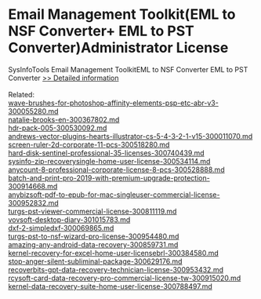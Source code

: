 # Email Management Toolkit(EML to NSF Converter+ EML to PST Converter)Administrator License
SysInfoTools Email Management ToolkitEML to NSF Converter EML to PST Converter
[>> Detailed information](https://secure.shareit.com/shareit/product.html?productid=300726214&affiliateid=200057808)<br/><br/>Related:
<br />[wave-brushes-for-photoshop-affinity-elements-psp-etc-abr-v3-300055280.md](https://github.com/downloadplanet/downloadplanet/blob/main/wave-brushes-for-photoshop-affinity-elements-psp-etc-abr-v3-300055280.md)<br />[natalie-brooks-en-300367802.md](https://github.com/downloadplanet/downloadplanet/blob/main/natalie-brooks-en-300367802.md)<br />[hdr-pack-005-300530092.md](https://github.com/downloadplanet/downloadplanet/blob/main/hdr-pack-005-300530092.md)<br />[andrews-vector-plugins-hearts-illustrator-cs-5-4-3-2-1-v15-300011070.md](https://github.com/downloadplanet/downloadplanet/blob/main/andrews-vector-plugins-hearts-illustrator-cs-5-4-3-2-1-v15-300011070.md)<br />[screen-ruler-2d-corporate-11-pcs-300518280.md](https://github.com/downloadplanet/downloadplanet/blob/main/screen-ruler-2d-corporate-11-pcs-300518280.md)<br />[hard-disk-sentinel-professional-35-licenses-300740439.md](https://github.com/downloadplanet/downloadplanet/blob/main/hard-disk-sentinel-professional-35-licenses-300740439.md)<br />[sysinfo-zip-recoverysingle-home-user-license-300534114.md](https://github.com/downloadplanet/downloadplanet/blob/main/sysinfo-zip-recoverysingle-home-user-license-300534114.md)<br />[anycount-8-professional-corporate-license-8-pcs-300528888.md](https://github.com/downloadplanet/downloadplanet/blob/main/anycount-8-professional-corporate-license-8-pcs-300528888.md)<br />[batch-and-print-pro-2019-with-premium-upgrade-protection-300914668.md](https://github.com/downloadplanet/downloadplanet/blob/main/batch-and-print-pro-2019-with-premium-upgrade-protection-300914668.md)<br />[anybizsoft-pdf-to-epub-for-mac-singleuser-commercial-license-300952832.md](https://github.com/downloadplanet/downloadplanet/blob/main/anybizsoft-pdf-to-epub-for-mac-singleuser-commercial-license-300952832.md)<br />[turgs-pst-viewer-commercial-license-300811119.md](https://github.com/downloadplanet/downloadplanet/blob/main/turgs-pst-viewer-commercial-license-300811119.md)<br />[vovsoft-desktop-diary-301015783.md](https://github.com/downloadplanet/downloadplanet/blob/main/vovsoft-desktop-diary-301015783.md)<br />[dxf-2-simpledxf-300069865.md](https://github.com/downloadplanet/downloadplanet/blob/main/dxf-2-simpledxf-300069865.md)<br />[turgs-pst-to-nsf-wizard-pro-license-300954480.md](https://github.com/downloadplanet/downloadplanet/blob/main/turgs-pst-to-nsf-wizard-pro-license-300954480.md)<br />[amazing-any-android-data-recovery-300859731.md](https://github.com/downloadplanet/downloadplanet/blob/main/amazing-any-android-data-recovery-300859731.md)<br />[kernel-recovery-for-excel-home-user-licensebrl-300384580.md](https://github.com/downloadplanet/downloadplanet/blob/main/kernel-recovery-for-excel-home-user-licensebrl-300384580.md)<br />[stop-anger-silent-subliminal-package-300629176.md](https://github.com/downloadplanet/downloadplanet/blob/main/stop-anger-silent-subliminal-package-300629176.md)<br />[recoverbits-gpt-data-recovery-technician-license-300953432.md](https://github.com/downloadplanet/downloadplanet/blob/main/recoverbits-gpt-data-recovery-technician-license-300953432.md)<br />[rcysoft-card-data-recovery-pro-commercial-license-tw-300915020.md](https://github.com/downloadplanet/downloadplanet/blob/main/rcysoft-card-data-recovery-pro-commercial-license-tw-300915020.md)<br />[kernel-data-recovery-suite-home-user-license-300788497.md](https://github.com/downloadplanet/downloadplanet/blob/main/kernel-data-recovery-suite-home-user-license-300788497.md)